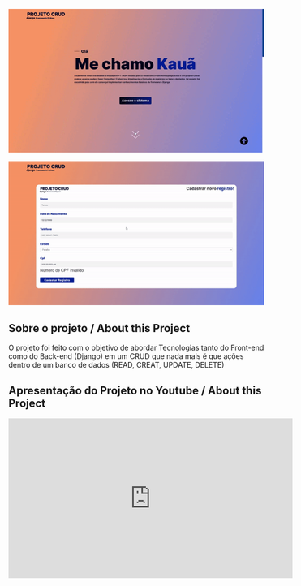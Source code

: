 <p align="center">
  <img src="Projeto Crud- Django - Brave 2022-09-22 15-31-04_Trim.gif">
</p>

<p align="center">
  <img src="to_read-me2.gif">
</p>

<h2>Sobre o projeto / About this Project</h2>

<p>
  O projeto foi feito com o objetivo de abordar Tecnologias tanto do Front-end como do Back-end (Django) em um CRUD que nada mais é que ações dentro de um banco de dados (READ, CREAT, UPDATE, DELETE)
</p>


<h2>Apresentação do Projeto no Youtube / About this Project</h2>

<iframe width="560" height="315" src="https://www.youtube.com/embed/6uxSZOiL5hg" title="YouTube video player" frameborder="0" allow="accelerometer; autoplay; clipboard-write; encrypted-media; gyroscope; picture-in-picture" allowfullscreen></iframe>
